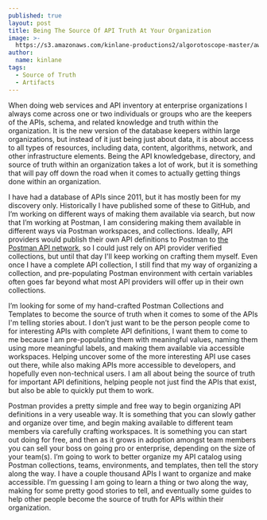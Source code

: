 ```yaml
---
published: true
layout: post
title: Being The Source Of API Truth At Your Organization
image: >-
  https://s3.amazonaws.com/kinlane-productions2/algorotoscope-master/aws-s3-square-C32Eg8bUEAEa-gj-square.jpg
author:
  name: kinlane
tags:
  - Source of Truth
  - Artifacts
---
```

When doing web services and API inventory at enterprise organizations I always come across one or two individuals or groups who are the keepers of the APIs, schema, and related knowledge and truth within the organization. It is the new version of the database keepers within large organizations, but instead of it just being just about data, it is about access to all types of resources, including data, content, algorithms, network, and other infrastructure elements. Being the API knowledgebase, directory, and source of truth within an organization takes a lot of work, but it is something that will pay off down the road when it comes to actually getting things done within an organization.  
  
I have had a database of APIs since 2011, but it has mostly been for my discovery only. Historically I have published some of these to GitHub, and I’m working on different ways of making them available via search, but now that I’m working at Postman, I am considering making them available in different ways via Postman workspaces, and collections. Ideally, API providers would publish their own API definitions to Postman to [the Postman API network](https://explore.postman.com/), so I could just rely on API provider verified collections, but until that day I'll keep working on crafting them myself. Even once I have a complete API collection, I still find that my way of organizing a collection, and pre-populating Postman environment with certain variables often goes far beyond what most API providers will offer up in their own collections.  
  
I’m looking for some of my hand-crafted Postman Collections and Templates to become the source of truth when it comes to some of the APIs I'm telling stories about. I don’t just want to be the person people come to for interesting APIs with complete API definitions, I want them to come to me because I am pre-populating them with meaningful values, naming them using more meaningful labels, and making them available via accessible workspaces. Helping uncover some of the more interesting API use cases out there, while also making APIs more accessible to developers, and hopefully even non-technical users. I am all about being the source of truth for important API definitions, helping people not just find the APIs that exist, but also be able to quickly put them to work.  
  
Postman provides a pretty simple and free way to begin organizing API definitions in a very useable way. It is something that you can slowly gather and organize over time, and begin making available to different team members via carefully crafting workspaces. It is something you can start out doing for free, and then as it grows in adoption amongst team members you can sell your boss on going pro or enterprise, depending on the size of your team(s). I’m going to work to better organize my API catalog using Postman collections, teams, environments, and templates, then tell the story along the way. I have a couple thousand APIs I want to organize and make accessible. I’m guessing I am going to learn a thing or two along the way, making for some pretty good stories to tell, and eventually some guides to help other people become the source of truth for APIs within their organization.